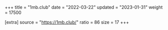 +++
title = "1mb.club"
date = "2022-03-22"
updated = "2023-01-31"
weight = 17500

[extra]
source = "https://1mb.club/"
ratio = 86
size = 17
+++
